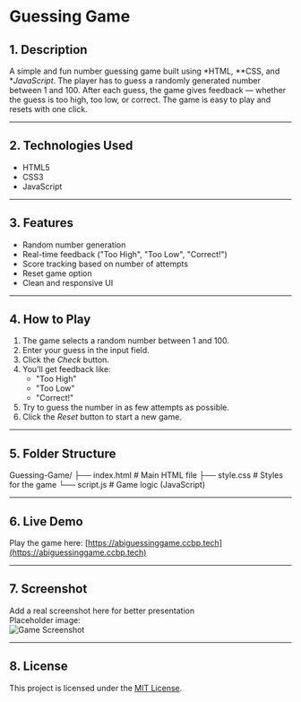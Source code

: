 # Guessing Game

## 1. Description

A simple and fun number guessing game built using *HTML, **CSS, and **JavaScript*. The player has to guess a randomly generated number between 1 and 100. After each guess, the game gives feedback — whether the guess is too high, too low, or correct. The game is easy to play and resets with one click.

---

## 2. Technologies Used

- HTML5  
- CSS3  
- JavaScript 

---

## 3. Features

- Random number generation  
- Real-time feedback ("Too High", "Too Low", "Correct!")  
- Score tracking based on number of attempts  
- Reset game option  
- Clean and responsive UI  

---

## 4. How to Play

1. The game selects a random number between 1 and 100.  
2. Enter your guess in the input field.  
3. Click the *Check* button.  
4. You’ll get feedback like:
   - "Too High"
   - "Too Low"
   - "Correct!"  
5. Try to guess the number in as few attempts as possible.  
6. Click the *Reset* button to start a new game.

---

## 5. Folder Structure

Guessing-Game/
├── index.html      # Main HTML file
├── style.css       # Styles for the game
└── script.js       # Game logic (JavaScript)

---

## 6. Live Demo

Play the game here: [https://abiguessinggame.ccbp.tech](https://abiguessinggame.ccbp.tech)

---

## 7. Screenshot

Add a real screenshot here for better presentation  
Placeholder image:  
![Game Screenshot](https://res.cloudinary.com/dzftwxkiu/image/upload/v1747232941/Screenshot_2025-05-14_195325_hnq6li.png)

---

## 8. License

This project is licensed under the [MIT License](LICENSE).


